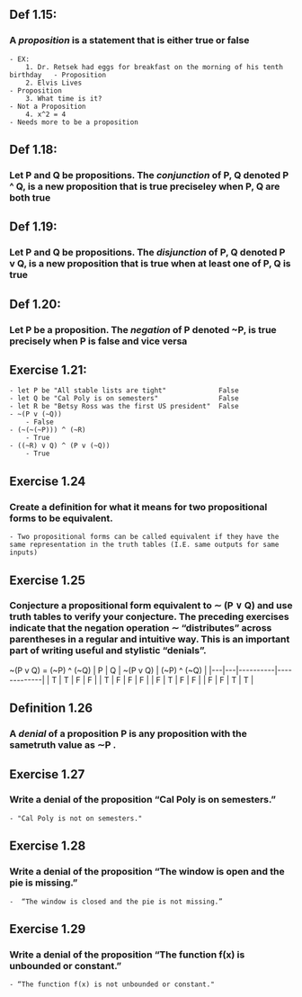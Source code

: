 ## Def 1.15:
### A _proposition_ is a statement that is either true or false
    - EX:
        1. Dr. Retsek had eggs for breakfast on the morning of his tenth birthday   - Proposition
        2. Elvis Lives                                                              - Proposition
        3. What time is it?                                                         - Not a Proposition
        4. x^2 = 4                                                                  - Needs more to be a proposition

## Def 1.18:
### Let P and Q be propositions. The _conjunction_ of P, Q denoted P ^ Q, is a new proposition that is true preciseley when P, Q are  both true

## Def 1.19:
### Let P and Q be propositions. The _disjunction_ of P, Q denoted P v Q, is a new proposition that is true when at least one of P, Q is true

## Def 1.20:
### Let P be a proposition. The _negation_ of P denoted ~P, is true precisely when P is false and vice versa

## Exercise 1.21:
    - let P be "All stable lists are tight"             False
    - let Q be "Cal Poly is on semesters"               False
    - let R be "Betsy Ross was the first US president"  False
    - ~(P v (~Q))
        - False
    - (~(~(~P))) ^ (~R)
        - True
    - ((~R) v Q) ^ (P v (~Q))
        - True

## Exercise 1.24
### Create a definition for what it means for two propositional forms to be equivalent.
    - Two propositional forms can be called equivalent if they have the same representation in the truth tables (I.E. same outputs for same inputs)

## Exercise 1.25
### Conjecture a propositional form equivalent to ∼ (P ∨ Q) and use truth tables to verify your conjecture. The preceding exercises indicate that the negation operation ∼ “distributes” across parentheses in a regular and intuitive way. This is an important part of writing useful and stylistic “denials”.
~(P v Q) = (~P) ^ (~Q)
| P | Q | ~(P v Q) | (~P) ^ (~Q) |
|---|---|----------|-------------|
| T | T | F        | F           |
| T | F | F        | F           |
| F | T | F        | F           |
| F | F | T        | T           |

## Definition 1.26
### A _denial_ of a proposition P is any proposition with the sametruth value as ∼P .

## Exercise 1.27
### Write a denial of the proposition “Cal Poly is on semesters.”
    - "Cal Poly is not on semesters."

## Exercise 1.28
### Write a denial of the proposition “The window is open and the pie is missing.”
    -  “The window is closed and the pie is not missing.”

## Exercise 1.29
### Write a denial of the proposition “The function f(x) is unbounded or constant.”
    - “The function f(x) is not unbounded or constant."
